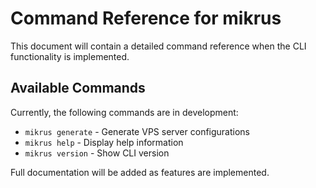 # Command Reference for mikrus

This document will contain a detailed command reference when the CLI functionality is implemented.

## Available Commands

Currently, the following commands are in development:

- `mikrus generate` - Generate VPS server configurations
- `mikrus help` - Display help information
- `mikrus version` - Show CLI version

Full documentation will be added as features are implemented.
